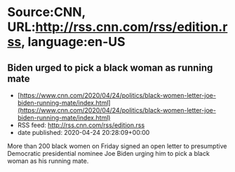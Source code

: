 # Source:CNN, URL:http://rss.cnn.com/rss/edition.rss, language:en-US

## Biden urged to pick a black woman as running mate
 - [https://www.cnn.com/2020/04/24/politics/black-women-letter-joe-biden-running-mate/index.html](https://www.cnn.com/2020/04/24/politics/black-women-letter-joe-biden-running-mate/index.html)
 - RSS feed: http://rss.cnn.com/rss/edition.rss
 - date published: 2020-04-24 20:28:09+00:00

More than 200 black women on Friday signed an open letter to presumptive Democratic presidential nominee Joe Biden urging him to pick a black woman as his running mate.

